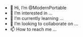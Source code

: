 - 👋 Hi, I’m @ModernPortable
- 👀 I’m interested in ...
- 🌱 I’m currently learning ...
- 💞️ I’m looking to collaborate on ...
- 📫 How to reach me ...

<!---
ModernPortable/ModernPortable is a ✨ special ✨ repository because its `README.md` (this file) appears on your GitHub profile.
You can click the Preview link to take a look at your changes.
--->
